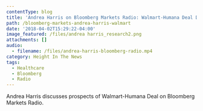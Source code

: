 ```yaml
---
contentType: blog
title: 'Andrea Harris on Bloomberg Markets Radio: Walmart-Humana Deal Discussion'
path: /bloomberg-markets-andrea-harris-walmart
date: '2018-04-02T15:29:22-04:00'
image_featured: /files/andrea harris_research2.png
attachments: []
audio:
  - filename: /files/andrea-harris-bloomberg-radio.mp4
category: Height In The News
tags:
  - Healthcare
  - Bloomberg
  - Radio
---
```

Andrea Harris discusses prospects of Walmart-Humana Deal on Bloomberg Markets Radio.
